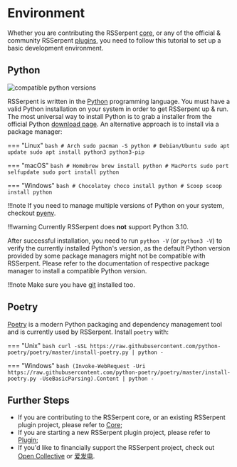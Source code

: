 # Environment

Whether you are contributing the RSSerpent [core](https://github.com/RSSerpent/RSSerpent), or any of the official & community RSSerpent [plugins](../plugin/official.md), you need to follow this tutorial to set up a basic development environment.

## Python

![compatible python versions](https://img.shields.io/pypi/pyversions/rsserpent)

RSSerpent is written in the [Python](https://www.python.org) programming language. You must have a valid Python installation on your system in order to get RSSerpent up & run. The most universal way to install Python is to grab a installer from the official Python [download page](https://www.python.org/downloads/). An alternative approach is to install via a package manager:

=== "Linux"
    ```bash
    # Arch
    sudo pacman -S python
    # Debian/Ubuntu
    sudo apt update
    sudo apt install python3 python3-pip
    ```

=== "macOS"
    ```bash
    # Homebrew
    brew install python
    # MacPorts
    sudo port selfupdate
    sudo port install python
    ```

=== "Windows"
    ```bash
    # Chocolatey
    choco install python
    # Scoop
    scoop install python
    ```

!!!note
    If you need to manage multiple versions of Python on your system, checkout [pyenv](https://github.com/pyenv/pyenv).

!!!warning
    Currently RSSerpent does **not** support Python 3.10.

After successful installation, you need to run `python -V` (or `python3 -V`) to verify the currently installed Python's version, as the default Python version provided by some package managers might not be compatible with RSSerpent. Please refer to the documentation of respective package manager to install a compatible Python version.

!!!note
    Make sure you have [git](https://git-scm.com/) installed too.

## Poetry

[Poetry](https://python-poetry.org/) is a modern Python packaging and dependency management tool and is currently used by RSSerpent. Install `poetry` with:

=== "Unix"
    ```bash
    curl -sSL https://raw.githubusercontent.com/python-poetry/poetry/master/install-poetry.py | python -
    ```

=== "Windows"
    ```bash
    (Invoke-WebRequest -Uri https://raw.githubusercontent.com/python-poetry/poetry/master/install-poetry.py -UseBasicParsing).Content | python -
    ```

## Further Steps

- If you are contributing to the RSSerpent core, or an existing RSSerpent plugin project, please refer to [Core](core.md);
- If you are starting a new RSSerpent plugin project, please refer to [Plugin](plugin.md);
- If you'd like to financially support the RSSerpent project, check out [Open Collective](https://opencollective.com/rsserpent) or [爱发电](https://afdian.net/@rsserpent).

